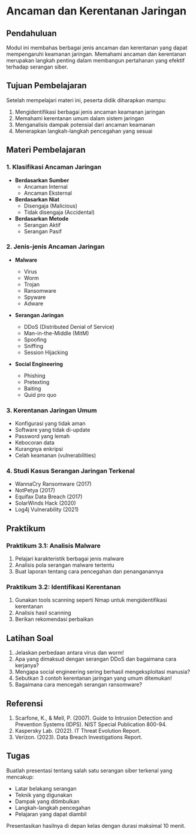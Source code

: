 # Ancaman dan Kerentanan Jaringan

## Pendahuluan

Modul ini membahas berbagai jenis ancaman dan kerentanan yang dapat mempengaruhi keamanan jaringan. Memahami ancaman dan kerentanan merupakan langkah penting dalam membangun pertahanan yang efektif terhadap serangan siber.

## Tujuan Pembelajaran

Setelah mempelajari materi ini, peserta didik diharapkan mampu:
1. Mengidentifikasi berbagai jenis ancaman keamanan jaringan
2. Memahami kerentanan umum dalam sistem jaringan
3. Menganalisis dampak potensial dari ancaman keamanan
4. Menerapkan langkah-langkah pencegahan yang sesuai

## Materi Pembelajaran

### 1. Klasifikasi Ancaman Jaringan
- **Berdasarkan Sumber**
  - Ancaman Internal
  - Ancaman Eksternal
- **Berdasarkan Niat**
  - Disengaja (Malicious)
  - Tidak disengaja (Accidental)
- **Berdasarkan Metode**
  - Serangan Aktif
  - Serangan Pasif

### 2. Jenis-jenis Ancaman Jaringan
- **Malware**
  - Virus
  - Worm
  - Trojan
  - Ransomware
  - Spyware
  - Adware

- **Serangan Jaringan**
  - DDoS (Distributed Denial of Service)
  - Man-in-the-Middle (MitM)
  - Spoofing
  - Sniffing
  - Session Hijacking

- **Social Engineering**
  - Phishing
  - Pretexting
  - Baiting
  - Quid pro quo

### 3. Kerentanan Jaringan Umum
- Konfigurasi yang tidak aman
- Software yang tidak di-update
- Password yang lemah
- Kebocoran data
- Kurangnya enkripsi
- Celah keamanan (vulnerabilities)

### 4. Studi Kasus Serangan Jaringan Terkenal
- WannaCry Ransomware (2017)
- NotPetya (2017)
- Equifax Data Breach (2017)
- SolarWinds Hack (2020)
- Log4j Vulnerability (2021)

## Praktikum

### Praktikum 3.1: Analisis Malware
1. Pelajari karakteristik berbagai jenis malware
2. Analisis pola serangan malware tertentu
3. Buat laporan tentang cara pencegahan dan penanganannya

### Praktikum 3.2: Identifikasi Kerentanan
1. Gunakan tools scanning seperti Nmap untuk mengidentifikasi kerentanan
2. Analisis hasil scanning
3. Berikan rekomendasi perbaikan

## Latihan Soal

1. Jelaskan perbedaan antara virus dan worm!
2. Apa yang dimaksud dengan serangan DDoS dan bagaimana cara kerjanya?
3. Mengapa social engineering sering berhasil mengeksploitasi manusia?
4. Sebutkan 3 contoh kerentanan jaringan yang umum ditemukan!
5. Bagaimana cara mencegah serangan ransomware?

## Referensi

1. Scarfone, K., & Mell, P. (2007). Guide to Intrusion Detection and Prevention Systems (IDPS). NIST Special Publication 800-94.
2. Kaspersky Lab. (2022). IT Threat Evolution Report.
3. Verizon. (2023). Data Breach Investigations Report.

## Tugas

Buatlah presentasi tentang salah satu serangan siber terkenal yang mencakup:
- Latar belakang serangan
- Teknik yang digunakan
- Dampak yang ditimbulkan
- Langkah-langkah pencegahan
- Pelajaran yang dapat diambil

Presentasikan hasilnya di depan kelas dengan durasi maksimal 10 menit.
